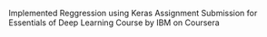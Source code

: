 Implemented Reggression using Keras
Assignment Submission for Essentials of Deep Learning Course by IBM on Coursera
